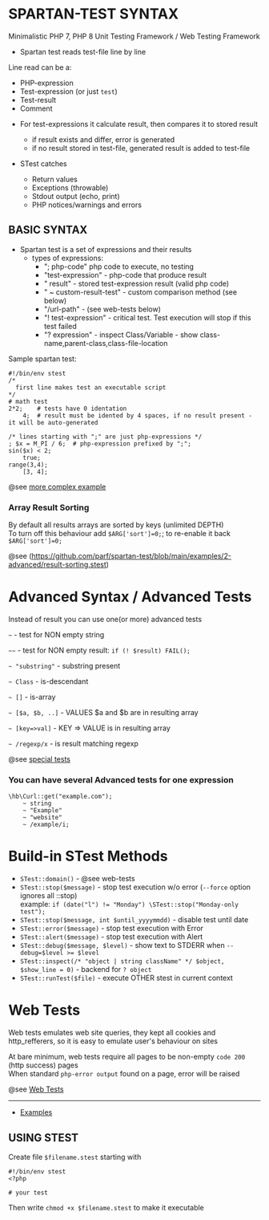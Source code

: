 # SPARTAN-TEST SYNTAX
Minimalistic PHP 7, PHP 8 Unit Testing Framework / Web Testing Framework

* Spartan test reads test-file line by line

Line read can be a:
 - PHP-expression
 - Test-expression (or just `test`)
 - Test-result
 - Comment

* For test-expressions it calculate result, then compares it to stored result
    - if result exists and differ, error is generated
    - if no result stored in test-file, generated result is added to test-file

* STest catches
    - Return values
    - Exceptions (throwable)
    - Stdout output (echo, print)
    - PHP notices/warnings and errors


BASIC SYNTAX
-----------
* Spartan test is a set of expressions and their results
    - types of expressions:
        + "; php-code" php code to execute, no testing
        + "test-expression" - php-code that produce result
        + "    result" - stored test-expression result (valid php code)
        + "    ~ custom-result-test" - custom comparison method (see below)
        + "/url-path" - (see web-tests below)
        + "! test-expression" - critical test. Test execution will stop if this test failed
        + "? expression" - inspect Class/Variable - show class-name,parent-class,class-file-location


Sample spartan test:
```
#!/bin/env stest
/*
  first line makes test an executable script
*/
# math test
2*2;    # tests have 0 identation
    4;  # result must be idented by 4 spaces, if no result present - it will be auto-generated

/* lines starting with ";" are just php-expressions */
; $x = M_PI / 6;  # php-expression prefixed by ";";
sin($x) < 2;
    true;
range(3,4);
    [3, 4];
```

@see [more complex example](https://github.com/parf/spartan-test/blob/main/examples/1-basics/basic.stest)

### Array Result Sorting
By default all results arrays are sorted by keys (unlimited DEPTH)\
To turn off this behaviour add `$ARG['sort']=0;`; to re-enable it back `$ARG['sort']=0;`

@see (https://github.com/parf/spartan-test/blob/main/examples/2-advanced/result-sorting.stest)

# Advanced Syntax / Advanced Tests

Instead of result you can use one(or more) advanced tests

`~`   - test for NON empty string

`~~`  - test for NON empty result:   `if (! $result) FAIL();`

`~ "substring"`  - substring present

`~ Class`  - is-descendant

`~ []`            - is-array

`~ [$a, $b, ..]`  - VALUES $a and $b are in resulting array

`~ [key=>val]`    - KEY => VALUE is in resulting array

`~ /regexp/x`     - is result matching regexp

@see [special tests](https://github.com/parf/spartan-test/blob/main/examples/1-basics/special-tests.stest)

### You can have several Advanced tests for one expression

```
\hb\Curl::get("example.com");
    ~ string
    ~ "Example"
    ~ "website"
    ~ /example/i;

```

# Build-in STest Methods

- `STest::domain()` - @see web-tests
- `STest::stop($message)` - stop test execution w/o error  (`--force` option ignores all ::stop)\
   example: `if (date("l") != "Monday") \STest::stop("Monday-only test");`
- `STest::stop($message, int $until_yyyymmdd)` - disable test until date
- `STest::error($message)` - stop test execution with Error
- `STest::alert($message)` - stop test execution with Alert
- `STest::debug($message, $level)` - show text to STDERR when `--debug=$level >= $level`
- `STest::inspect(/* "object | string className" */ $object, $show_line = 0)` - backend for `? object`
- `STest::runTest($file)`  -  execute OTHER stest in current context

# Web Tests

Web tests emulates web site queries, they kept all cookies and http_refferers, so it is easy to emulate user's behaviour on sites

At bare minimum, web tests require all pages to be non-empty `code 200` (http success) pages\
When standard `php-error output` found on a page, error will be raised

@see [Web Tests](https://github.com/parf/spartan-test/blob/main/web-tests.md)

---

* [Examples](https://github.com/parf/spartan-test/blob/main/examples)



USING STEST
-----------
Create file `$filename.stest` starting with
```
#!/bin/env stest
<?php

# your test
```

Then write `chmod +x $filename.stest` to make it executable
